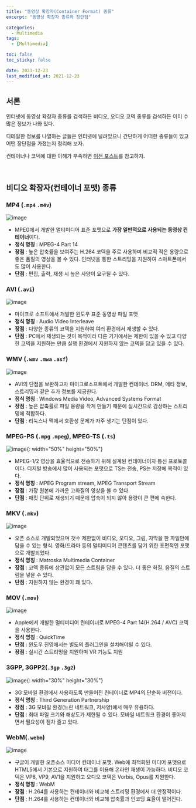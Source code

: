 ```yaml
---
title: "동영상 확장자(Container Format) 종류"
excerpt: "동영상 확장자 종류와 장단점"

categories:
  - Multimedia
tags:
  - [Multimedia]

toc: false
toc_sticky: false

date: 2021-12-23
last_modified_at: 2021-12-23
---
```


## 서론

인터넷에 동영상 확장자 종류를 검색하든 비디오, 오디오 코덱 종류를 검색하든 이미 수많은 정보가 나와 있다.

디테일한 정보를 나열하는 글들은 인터넷에 널려있으니 간단하게 어떠한 종류들이 있고 어떤 장단점을 가졌는지 정리해 보자.

컨테이너나 코덱에 대한 이해가 부족하면 [이전 포스트](https://choi-heesu.github.io/multimedia/container/)를 참고하자.

<br>

## 비디오 확장자(컨테이너 포맷) 종류


### MP4 (`.mp4` `.m4v`)
![image](https://user-images.githubusercontent.com/34677157/147362253-0f65293b-de39-4234-b9ce-f95fa49ca8d1.png)
- MPEG에서 개발한 멀티미디어 표준 포맷으로 **가장 일반적으로 사용되는 동영상 컨테이너**이다.
- **정식 명칭** : MPEG-4 Part 14
- **장점** : 높은 압축률을 보여주는 H.264 코덱을 주로 사용하며 비교적 적은 용량으로 좋은 품질의 영상을 볼 수 있다. 인터넷을 통한 스트리밍을 지원하여 스마트폰에서도 많이 사용한다.
- **단점** : 편집, 출력, 재생 시 높은 사양이 요구될 수 있다.


### AVI (`.avi`)
![image](https://user-images.githubusercontent.com/34677157/147362303-5b36a47c-4e40-4b84-9a6f-a1c7f73ffbd7.png)
- 마이크로 소프트에서 개발한 윈도우 표준 동영상 파일 포맷
- **정식 명칭** : Audio Video Interleave
- **장점** : 다양한 종류의 코덱을 지원하여 여러 환경에서 재생할 수 있다.
- **단점** : PC에서 재생되는 것이 목적이라 다른 기기에서는 제한이 있을 수 있고 다양한 코덱을 지원하는 만큼 실행 환경에서 지원하지 않는 코덱을 담고 있을 수 있다.


### WMV (`.wmv` `.mwa` `.asf`)
![image](https://user-images.githubusercontent.com/34677157/147362326-459e5ae6-bb49-4b3c-a0b3-b917fbcd2d02.png)
- AVI의 단점을 보완하고자 마이크로소프트에서 개발한 컨테이너. DRM, 메타 정보, 스트리밍과 같은 추가 정보를 제공한다.
- **정식 명칭** : Windows Media Video, Advanced Systems Format
- **장점** : 높은 압축률로 파일 용량을 작게 만들기 때문에 실시간으로 감상하는 스트리밍에 적합하다.
- **단점** : 리눅스나 맥에서 호환성 문제가 자주 생기는 단점이 있다.

### MPEG-PS (`.mpg` `.mpeg`), MPEG-TS (`.ts`)
![image](https://user-images.githubusercontent.com/34677157/147362389-db420e2f-2f45-4ff3-9074-08c83e30e205.png){: width="50%" height="50%"}
- MPEG-1/2 영상을 효율적으로 전송하기 위해 설계된 컨테이너이자 통신 프로토콜이다. 디지털 방송에서 많이 사용되는 포맷으로 TS는 전송, PS는 저장에 목적이 있다.
- **정식 명칭** : MPEG Program stream, MPEG Transport Stream
- **장점** : 가장 원본에 가까운 고화질의 영상을 볼 수 있다.
- **단점** : 패킷 단위로 재생되기 때문에 압축이 되지 않아 용량이 큰 편에 속한다.

### MKV (`.mkv`)
![image](https://user-images.githubusercontent.com/34677157/147362405-12e82a81-30e3-4625-b861-964d3b8ceae6.png)
- 오픈 소스로 개발되었으며 갯수 제한없이 비디오, 오디오, 그림, 자막을 한 파일안에 담을 수 있는 형식. 영화/드라마 등의 멀티미디어 콘텐츠를 담기 위한 포편적인 포맷으로 개발되었다.
- **정식 명칭** : Matroska Multimedia Container
- **장점** : 코덱 종류에 상관없이 모든 스트림을 담을 수 있다. 더 좋은 화질, 음질의 스트림을 넣을 수 있다.
- **단점** : 지원하지 않는 환경이 꽤 있다.

### MOV (`.mov`)
![image](https://user-images.githubusercontent.com/34677157/147362417-95803ed4-5cf8-47bf-98a9-d33e45f91028.png)
- Apple에서 개발한 멀티미디어 컨테이너로 MPEG-4 Part 14(H.264 / AVC) 코덱을 사용한다.
- **정식 명칭** : QuickTime
- **단점** : 윈도우 진영에서는 별도의 플러그인을 설치해야될 수 있다.
- **장점** : 실시간 스트리밍을 지원하며 VR 기능도 지원


### 3GPP, 3GPP2(`.3gp` `.3g2`)
![image](https://user-images.githubusercontent.com/34677157/147362432-14cfb926-4e26-402d-9348-c820c34d74c5.png){: width="30%" height="30%"}
- 3G 모바일 환경에서 사용하도록 만들어진 컨테이너로 MP4의 단순화 버전이다.
- **정식 명칭** : Third Generation Partnership
- **장점** : 3G 모바일 환경(느린 네트워크, 저사양)에서 매우 유용하다.
- **단점** : 최대 파일 크기와 해상도가 제한될 수 있다. 모바일 네트워크 환경이 좋아지면서 필요성이 점차 줄고 있다.


### WebM(`.webm`)
![image](https://user-images.githubusercontent.com/34677157/147362445-e0ef738b-a557-4df7-9e5f-23f4a3adc44c.png)
- 구글이 개발한 오픈소스 미디어 컨테이너 포맷. Web에 최적화된 미디어 포맷으로 HTML5에서 기본으로 지원하여 태그를 이용해 온라인 재생이 가능하다. 비디오 코덱은 VP8, VP9, AV1을 지원하고 오디오 코덱은 Vorbis, Opus를 지원한다.
- **정식 명칭** : WebM
- **장점** : H.264를 사용하는 컨테이너와 비교해 스트리밍 환경에서 더 안정적이다.
- **단점** : H.264를 사용하는 컨테이너와 비교해 압축률과 인코딩 효율이 떨어진다.

<br>
